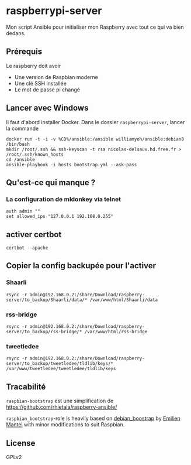 # raspberrypi-server

Mon script Ansible pour initialiser mon Raspberry avec tout ce qui va bien dedans.

## Prérequis

Le raspberry doit avoir

* Une version de Raspbian moderne
* Une clé SSH installée
* Le mot de passe pi changé

## Lancer avec Windows

Il faut d'abord installer Docker.
Dans le dossier `raspberrypi-server`, lancer la commande

    docker run -t -i -v %CD%/ansible:/ansible williamyeh/ansible:debian8 /bin/bash
    mkdir /root/.ssh && ssh-keyscan -t rsa nicolas-delsaux.hd.free.fr > /root/.ssh/known_hosts
    cd /ansible
    ansible-playbook -i hosts bootstrap.yml --ask-pass

## Qu'est-ce qui manque ?

### La configuration de mldonkey via telnet

    auth admin ""
    set allowed_ips "127.0.0.1 192.168.0.255"

## activer certbot

    certbot --apache

## Copier la config backupée pour l'activer

### Shaarli

    rsync -r admin@192.168.0.2:/share/Download/raspberry-server/to_backup/Shaarli/data/* /var/www/html/Shaarli/data

### rss-bridge

    rsync -r admin@192.168.0.2:/share/Download/raspberry-server/to_backup/rss-bridge/* /var/www/html/rss-bridge

### tweetledee

    rsync -r admin@192.168.0.2:/share/Download/raspberry-server/to_backup/tweetledee/tldlib/keys/* /var/www/tweetledee/tweetledee/tldlib/keys

## Tracabilité

`raspbian-bootstrap` est une simplification de https://github.com/rhietala/raspberry-ansible/

`raspbian_bootstrap`-role is heavily based on
[debian_boostrap](https://github.com/HanXHX/ansible-debian-bootstrap) by
[Emilien Mantel](https://twitter.com/hanxhx_) with minor modifications to
suit Raspbian.

## License

GPLv2
